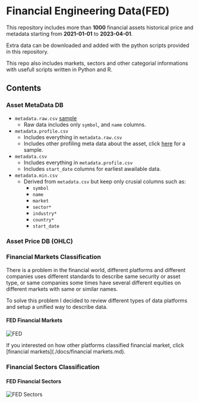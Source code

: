 # Financial Engineering Data(FED)

This repository includes more than **1000** financial assets historical price and metadata starting from **2021-01-01** to **2023-04-01**.

Extra data can be downloaded and added with the python scripts provided in this repository.

This repo also includes markets, sectors and other categorial informations with usefull scripts written in Python and R.

## Contents

### Asset MetaData DB

- `metadata.raw.csv` [sample](./data/metadata.raw.csv)
  - Raw data includes only `symbol`, and `name` columns.
- `metadata.profile.csv`
  - Includes everything in `metadata.raw.csv` 
  - Includes other profiling meta data about the asset, click [here]() for a sample.
- `metadata.csv`
  - Includes everything in `metadata.profile.csv`
  - Includes `start_date` columns for earliest awailable data.
- `metadata.min.csv`
  - Derived from `metadata.csv` but keep only crusial columns such as:
    - `symbol`
    - `name`
    - `market`
    - `sector*`
    - `industry*`
    - `country*`
    - `start_date`



### Asset Price DB (OHLC)





### Financial Markets Classification

There is a problem in the financial world, different platforms and different companies uses different standards to describe same security or asset type, or same companies some times have several different equities on different markets with same or similar names. 

To solve this problem I decided to review different types of data platforms and setup a unified way to describe data. 

#### FED Financial Markets

![FED](./assets/README.assets/Markets.svg)

If you interested on how other platforms classified financial market, click [financial markets](./docs/financial markets.md).

### Financial Sectors Classification

#### FED Financial Sectors

![FED Sectors](./assets/README.assets/Sectors.svg)



